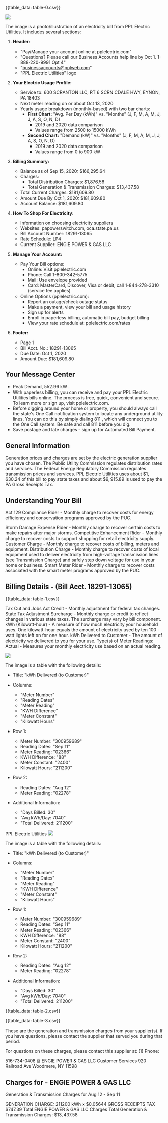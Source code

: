 {{table_data: table-0.csv}}

![](images/img-0.jpeg)

The image is a photo/illustration of an electricity bill from PPL Electric Utilities. It includes several sections:

1. **Header:**
   - "Pay/Manage your account online at pplelectric.com"
   - "Questions? Please call our Business Accounts help line by Oct 1. 1-888-220-9991 Opt 4"
   - "businessaccounts@pplweb.com"
   - "PPL Electric Utilities" logo

2. **Your Electric Usage Profile:**
   - Service to: 600 SCRANTON LLC, RT 6 SCRN CDALE HWY, EYNON, PA 18403
   - Next meter reading on or about Oct 13, 2020
   - Yearly usage breakdown (monthly-based) with two bar charts:
     - **First Chart:** "Avg. Per Day (kWh)" vs. "Months" (J, F, M, A, M, J, J, A, S, O, N, D)
       - 2019 and 2020 data comparison
       - Values range from 2500 to 15000 kWh
     - **Second Chart:** "Demand (kW)" vs. "Months" (J, F, M, A, M, J, J, A, S, O, N, D)
       - 2019 and 2020 data comparison
       - Values range from 0 to 900 kW

3. **Billing Summary:**
   - Balance as of Sep 15, 2020: $166,295.64
   - Charges:
     - Total Distribution Charges: $1,876.58
     - Total Generation & Transmission Charges: $13,437.58
   - Total Current Charges: $181,609.80
   - Amount Due By Oct 1, 2020: $181,609.80
   - Account Balance: $181,609.80

4. **How To Shop For Electricity:**
   - Information on choosing electricity suppliers
   - Websites: papowerswitch.com, oca.state.pa.us
   - Bill Account Number: 18291-13065
   - Rate Schedule: LP4
   - Current Supplier: ENGIE POWER & GAS LLC

5. **Manage Your Account:**
   - Pay Your Bill options:
     - Online: Visit pplelectric.com
     - Phone: Call 1-800-342-5775
     - Mail: Use envelope provided
     - Card: MasterCard, Discover, Visa or debit, call 1-844-278-3310 (service fee applies)
   - Online Options (pplelectric.com):
     - Report an outage/check outage status
     - Make a payment, view your bill and usage history
     - Sign up for alerts
     - Enroll in paperless billing, automatic bill pay, budget billing
     - View your rate schedule at: pplelectric.com/rates

6. **Footer:**
   - Page 1
   - Bill Acct. No.: 18291-13065
   - Due Date: Oct 1, 2020
   - Amount Due: $181,609.80

## Your Message Center

- Peak Demand, 552.96 kW .
- With paperless billing, you can receive and pay your PPL Electric Utilities bills online. The process is free, quick, convenient and secure. To learn more or sign up, visit pplelectric.com.
- Before digging around your home or property, you should always call the state's One Call notification system to locate any underground utility lines. You can do this by simply dialing 811 , which will connect you to the One Call system. Be safe and call 811 before you dig.
- Save postage and late charges - sign up for Automated Bill Payment.


## General Information

Generation prices and charges are set by the electric generation supplier you have chosen. The Public Utility Commission regulates distribution rates and services. The Federal Energy Regulatory Commission regulates transmission prices and services.
PPL Electric Utilities uses about $\$ 1,630.24$ of this bill to pay state taxes and about $\$ 9,915.89$ is used to pay the PA Gross Receipts Tax.

## Understanding Your Bill

Act 129 Compliance Rider - Monthly charge to recover costs for energy efficiency and conservation programs approved by the PUC.

Storm Damage Expense Rider - Monthly charge to recover certain costs to make repairs after major storms.
Competitive Enhancement Rider - Monthly charge to recover costs to support shopping for retail electricity supply.
Customer Charge - Monthly charge to recover costs of billing, meters and equipment.
Distribution Charge - Monthly charge to recover costs of local equipment used to deliver electricity from high-voltage transmission lines (see Transmission Charge) and safely step down voltage for use in your home or business.
Smart Meter Rider - Monthly charge to recover costs associated with the smart meter programs approved by the PUC.

## Billing Details - (Bill Acct. 18291-13065)

{{table_data: table-1.csv}}

Tax Cut and Jobs Act Credit - Monthly adjustment for federal tax changes.
State Tax Adjustment Surcharge - Monthly charge or credit to reflect changes in various state taxes. The surcharge may vary by bill component.
kWh (Kilowatt-hour) - A measure of how much electricity your household uses. One kilowatt-hour equals the amount of electricity used by ten 100 -watt lights left on for one hour.
kWh Delivered to Customer - The amount of electricity we delivered to you for your use.
Type(s) of Meter Readings:
Actual - Measures your monthly electricity use based on an actual reading.

![](images/img-2.jpeg)

The image is a table with the following details:

- Title: "kWh Delivered (to Customer)"
- Columns: 
  - "Meter Number"
  - "Reading Dates"
  - "Meter Reading"
  - "KWH Difference"
  - "Meter Constant"
  - "Kilowatt Hours"

- Row 1:
  - Meter Number: "300959689"
  - Reading Dates: "Sep 11"
  - Meter Reading: "02366"
  - KWH Difference: "88"
  - Meter Constant: "2400"
  - Kilowatt Hours: "211200"

- Row 2:
  - Reading Dates: "Aug 12"
  - Meter Reading: "02278"

- Additional Information:
  - "Days Billed: 30"
  - "Avg kWh/Day: 7040"
  - "Total Delivered: 211200"

PPI. Electric Utilities
![](images/img-2.jpeg)

The image is a table with the following details:

- Title: "kWh Delivered (to Customer)"
- Columns: 
  - "Meter Number"
  - "Reading Dates"
  - "Meter Reading"
  - "KWH Difference"
  - "Meter Constant"
  - "Kilowatt Hours"

- Row 1:
  - Meter Number: "300959689"
  - Reading Dates: "Sep 11"
  - Meter Reading: "02366"
  - KWH Difference: "88"
  - Meter Constant: "2400"
  - Kilowatt Hours: "211200"

- Row 2:
  - Reading Dates: "Aug 12"
  - Meter Reading: "02278"

- Additional Information:
  - "Days Billed: 30"
  - "Avg kWh/Day: 7040"
  - "Total Delivered: 211200"

{{table_data: table-2.csv}}

{{table_data: table-3.csv}}

These are the generation and transmission charges from your supplier(s). If you have questions, please contact the supplier that served you during that period.

For questions on these charges, please contact this supplier at:
(1) Phone:

516-734-0408
$\boxtimes$ ENGIE POWER \& GAS LLC Customer Services 920 Railroad Ave Woodmere, NY 11598

## Charges for - ENGIE POWER \& GAS LLC

Generation \& Transmission Charges for Aug 12 - Sep 11

GENERATION CHARGE: 211200 kWh $\times$ \$0.05644
GROSS RECEIPTS TAX \$747.39
Total ENGIE POWER \& GAS LLC Charges
Total Generation \& Transmission Charges: $\$ 13,437.58$
